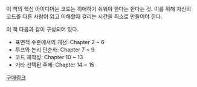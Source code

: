이 책의 핵심 아이디어는 코드는 히애하기 쉬워야 한다는 한다는 것.
이를 위해 자신의 코드를 다른 사람이 읽고 이해할때 걸리는 시간을 최소로 만들어야 한다.

이 책 다음과 같이 구성되어 있다.
 - 표면적 수준에서의 개선: Chapter 2 ~ 6
 - 루프와 논리 단순화: Chapter 7 ~ 9
 - 코드 재작성: Chapter 10 ~ 13
 - 기타 선택된 주제: Chapter 14 ~ 15 


[구매링크](http://www.kyobobook.co.kr/product/detailViewKor.laf?ejkGb=KOR&mallGb=KOR&barcode=9788979149142&orderClick=LEa&Kc=)

